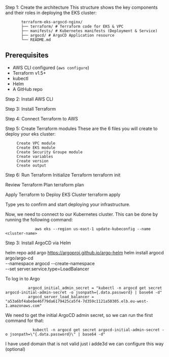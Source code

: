 Step 1: Create the architecture
This structure shows the key components and their roles in deploying the EKS cluster:

           terraform-eks-argocd-nginx/
           ├── terraform/ # Terraform code for EKS & VPC
           ├── manifests/ # Kubernetes manifests (Deployment & Service)
           ├── argocd/ # ArgoCD Application resource
           └── README.md

##   Prerequisites

- AWS CLI configured (`aws configure`)
- Terraform v1.5+
- kubectl
- Helm
- A GitHub repo


Step 2: Install AWS CLI

Step 3: Install Terraform

Step 4: Connect Terraform to AWS

Step 5: Create Terraform modules
These are the 6 files you will create to deploy your eks cluster:

         Create VPC module  
         Create EKS module
         Create Security Groupe module
         Create variables
         Create version
         Create output



Step 6: Run Terraform
Initialize Terraform
terraform init



Review Terraform Plan
terraform plan

Apply Terraform to Deploy EKS Cluster
terraform apply

Type yes to confirm and start deploying your infrastructure.

Now, we need to connect to our Kubernetes cluster. This can be done by running the following command:

                 aws eks --region us-east-1 update-kubeconfig --name <cluster-name>

Step 3: Install ArgoCD via Helm

helm repo add argo https://argoproj.github.io/argo-helm
helm install argocd argo/argo-cd \
  --namespace argocd --create-namespace \
  --set server.service.type=LoadBalancer


To log in to Argo

              argocd_initial_admin_secret = "kubectl -n argocd get secret argocd-initial-admin-secret -o jsonpath={.data.password} | base64 -d"
              argocd_server_load_balancer = "a53a6bf4abebe46f79da6179425ca5f4-7d359c1121a50305.elb.eu-west-1.amazonaws.com"


We need to get the initial ArgoCD admin secret, so we can run the first command for that:

                kubectl -n argocd get secret argocd-initial-admin-secret -o jsonpath=\"{.data.password}\" | base64 -d"

I have used domain that is not valid just i adde3d we can configure this way (optional)


